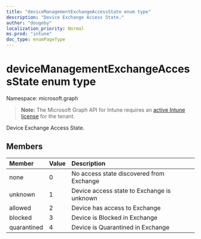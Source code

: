 ```yaml
---
title: "deviceManagementExchangeAccessState enum type"
description: "Device Exchange Access State."
author: "dougeby"
localization_priority: Normal
ms.prod: "intune"
doc_type: enumPageType
---
```


# deviceManagementExchangeAccessState enum type

Namespace: microsoft.graph

> **Note:** The Microsoft Graph API for Intune requires an [active Intune license](https://go.microsoft.com/fwlink/?linkid=839381) for the tenant.

Device Exchange Access State.

## Members
|Member|Value|Description|
|:---|:---|:---|
|none|0|No access state discovered from Exchange|
|unknown|1|Device access state to Exchange is unknown|
|allowed|2|Device has access to Exchange|
|blocked|3|Device is Blocked in Exchange|
|quarantined|4|Device is Quarantined in Exchange|








